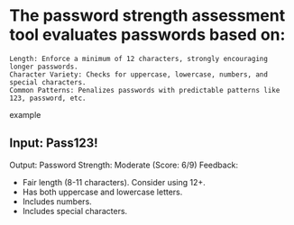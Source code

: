 
# The password strength assessment tool evaluates passwords based on:

    Length: Enforce a minimum of 12 characters, strongly encouraging longer passwords.
    Character Variety: Checks for uppercase, lowercase, numbers, and special characters.
    Common Patterns: Penalizes passwords with predictable patterns like 123, password, etc.

example
## Input: Pass123!

Output:
Password Strength: Moderate (Score: 6/9)
Feedback:
- Fair length (8-11 characters). Consider using 12+.
- Has both uppercase and lowercase letters.
- Includes numbers.
- Includes special characters.
